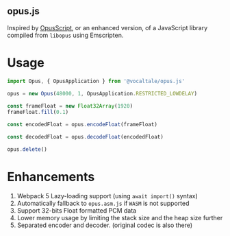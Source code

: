opus.js
---

Inspired by [OpusScript](https://github.com/abalabahaha/opusscript), or an enhanced version, of a JavaScript library compiled from `libopus` using Emscripten.

# Usage

```javascript
import Opus, { OpusApplication } from '@vocaltale/opus.js'

opus = new Opus(48000, 1, OpusApplication.RESTRICTED_LOWDELAY)

const frameFloat = new Float32Array(1920)
frameFloat.fill(0.1)

const encodedFloat = opus.encodeFloat(frameFloat)

const decodedFloat = opus.decodeFloat(encodedFloat)

opus.delete()

```

# Enhancements

1. Webpack 5 Lazy-loading support (using `await import()` syntax)
2. Automatically fallback to `opus.asm.js` if `WASM` is not supported
3. Support 32-bits Float formatted PCM data
4. Lower memory usage by limiting the stack size and the heap size further 
5. Separated encoder and decoder. (original codec is also there)